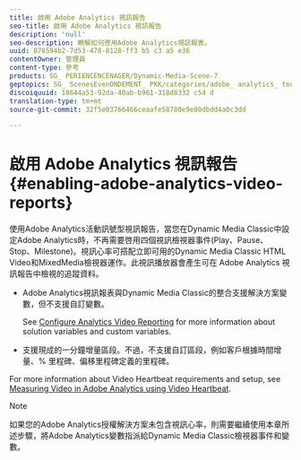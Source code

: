 ```yaml
---
title: 啟用 Adobe Analytics 視訊報告
seo-title: 啟用 Adobe Analytics 視訊報告
description: 'null'
seo-description: 瞭解如何啓用Adobe Analytics視訊報表。
uuid: 078594b2-7d53-478-8128-ff3 b5 c3 a5 e36
contentOwner: 管理員
content-type: 參考
products: SG_ PERIENCENCENAGER/Dynamic-Media-Scene-7
geptopics: SG_ ScenesEvenONDEMENT_ PKK/categories/adobe_ analytics_ tooling_ kit
discoiquuid: 18644a53-92da-40ab-b961-318d8332 c54 d
translation-type: tm+mt
source-git-commit: 32f5e03766466ceaafe58780e9e80dbdd4a0c3dd

---
```



# 啟用 Adobe Analytics 視訊報告{#enabling-adobe-analytics-video-reports}

使用Adobe Analytics活動訊號型視訊報告，當您在Dynamic Media Classic中設定Adobe Analytics時，不再需要啓用四個視訊檢視器事件(Play、Pause、Stop、Milestone)。視訊心率可搭配立即可用的Dynamic Media Classic HTML Video和MixedMedia檢視器運作。此視訊播放器會產生可在 Adobe Analytics 視訊報告中檢視的追蹤資料。

* Adobe Analytics視訊報表與Dynamic Media Classic的整合支援解決方案變數，但不支援自訂變數。

   See [Configure Analytics Video Reporting](https://microsite.omniture.com/t2/help/en_US/sc/appmeasurement/hbvideo/video_analytics_config.html) for more information about solution variables and custom variables.

* 支援現成的一分鐘增量區段。不過，不支援自訂區段，例如客戶根據時間增量、% 里程碑、偏移里程碑定義的里程碑。

For more information about Video Heartbeat requirements and setup, see [Measuring Video in Adobe Analytics using Video Heartbeat](https://microsite.omniture.com/t2/help/en_US/sc/appmeasurement/hbvideo/).

>[!NOTE]
>
>如果您的Adobe Analytics授權解決方案未包含視訊心率，則需要繼續使用本章所述步驟，將Adobe Analytics變數指派給Dynamic Media Classic檢視器事件和變數。

